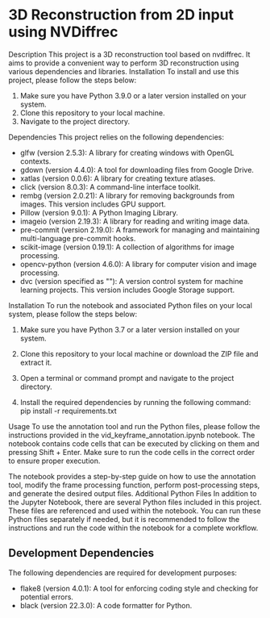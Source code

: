 # 3D Reconstruction from 2D input using NVDiffrec
Description
This project is a 3D reconstruction tool based on nvdiffrec. It aims to provide a convenient way to perform 3D reconstruction using various dependencies and libraries.
Installation
To install and use this project, please follow the steps below:

1. Make sure you have Python 3.9.0 or a later version installed on your system.
2. Clone this repository to your local machine.
3. Navigate to the project directory.

Dependencies
This project relies on the following dependencies:

- glfw (version 2.5.3): A library for creating windows with OpenGL contexts.
- gdown (version 4.4.0): A tool for downloading files from Google Drive.
- xatlas (version 0.0.6): A library for creating texture atlases.
- click (version 8.0.3): A command-line interface toolkit.
- rembg (version 2.0.21): A library for removing backgrounds from images. This version includes GPU support.
- Pillow (version 9.0.1): A Python Imaging Library.
- imageio (version 2.19.3): A library for reading and writing image data.
- pre-commit (version 2.19.0): A framework for managing and maintaining multi-language pre-commit hooks.
- scikit-image (version 0.19.1): A collection of algorithms for image processing.
- opencv-python (version 4.6.0): A library for computer vision and image processing.
- dvc (version specified as ""): A version control system for machine learning projects. This version includes Google Storage support.

Installation
To run the notebook and associated Python files on your local system, please follow the steps below:

1. Make sure you have Python 3.7 or a later version installed on your system.

2. Clone this repository to your local machine or download the ZIP file and extract it.

3. Open a terminal or command prompt and navigate to the project directory.

4. Install the required dependencies by running the following command:
      pip install -r requirements.txt

Usage
To use the annotation tool and run the Python files, please follow the instructions provided in the vid_keyframe_annotation.ipynb notebook. The notebook contains code cells that can be executed by clicking on them and pressing Shift + Enter. Make sure to run the code cells in the correct order to ensure proper execution.

The notebook provides a step-by-step guide on how to use the annotation tool, modify the frame processing function, perform post-processing steps, and generate the desired output files.
Additional Python Files
In addition to the Jupyter Notebook, there are several Python files included in this project. These files are referenced and used within the notebook. You can run these Python files separately if needed, but it is recommended to follow the instructions and run the code within the notebook for a complete workflow.
 
## Development Dependencies
The following dependencies are required for development purposes:

- flake8 (version 4.0.1): A tool for enforcing coding style and checking for potential errors.
- black (version 22.3.0): A code formatter for Python.
